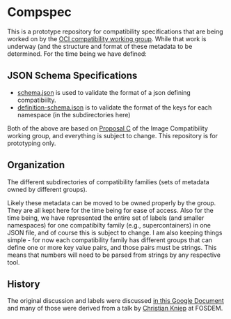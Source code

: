 # Compspec

This is a prototype repository for compatibility specifications that are being worked on by the [OCI compatibility working group](https://github.com/opencontainers/wg-image-compatibility). While that work is underway (and the structure and format of these metadata to be determined. For the time being we have defined:

## JSON Schema Specifications

 - [schema.json](schema.json) is used to validate the format of a json defining compatibiilty.
 - [definition-schema.json](definition-schema.json) is to validate the format of the keys for each namespace (in the subdirectories here) 

Both of the above are based on [Proposal C](https://github.com/opencontainers/wg-image-compatibility/pull/8) of the Image Compatibility working group, and everything is subject to change. This repository is for prototyping only.

## Organization

The different subdirectories of compatibility families (sets of metadata owned by different groups).

Likely these metadata can be moved to be owned properly by the group. They are all kept here for the time being for ease of access. Also for the time being, we have represented the entire set of labels (and smaller namespaces) for one compatibilty family (e.g., supercontainers) in one JSON file, and of course this is subject to change. I am also keeping things simple - for now each compatibility family has different groups that can define one or more key value pairs, and those pairs must be strings. This means that numbers will need to be parsed from strings by any respective tool.

## History

The original discussion and labels were discussed [in this Google Document](https://docs.google.com/document/d/1THOPd-QUbcFAK7JCkKAjKF7BZlsdV7Qvjxv25PyejIU/edit?usp=sharing) and many of those were derived from a talk by [Christian Kniep](https://archive.fosdem.org/2023/schedule/event/metahub/) at FOSDEM.
